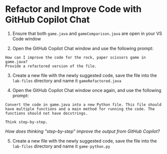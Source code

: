 # Refactor and Improve Code with GitHub Copilot Chat

1. Ensure that both `game.java` and `gameComparison.java` are open in your VS Code window

2. Open the GitHub Copilot Chat window and use the following prompt:

```
How can I improve the code for the rock, paper scissors game in game.java?
Provide a refactored version of the file.
```

3. Create a new file with the newly suggested code, save the file into the `lab-files` directory and name it `gameRefactored.java`

4. Open the GitHub Copilot Chat window once again, and use the following prompt:

```
Convert the code in game.java into a new Python file. This file should have multiple functions and a main method for running the code. The functions should not have docstrings.

Think step-by-step.
```

_How does thinking "step-by-step" improve the output from GitHub Copilot?_

5. Create a new file with the newly suggested code, save the file into the `lab-files` directory and name it `game-python.py`


